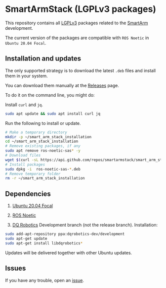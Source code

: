 # SmartArmStack (LGPLv3 packages)

This repository contains all [LGPLv3](https://tldrlegal.com/license/gnu-lesser-general-public-license-v3-(lgpl-3)) packages related to the [SmartArm](http://doi.org/10.1002/rcs.2053) development.

The current version of the packages are compatible with `ROS Noetic` in `Ubuntu 20.04 Focal`.

## Installation and updates
The only supported strategy is to download the latest `.deb` files and install them in your system.

You can download them manually at the [Releases](https://github.com/SmartArmStack/smart_arm_stack/releases) page.

To do it on the command line, you might do:

Install `curl` and `jq`.
```sh
sudo apt update && sudo apt install curl jq
```

Run the following to install or update.
```sh
# Make a temporary directory
mkdir -p ~/smart_arm_stack_installation
cd ~/smart_arm_stack_installation
# Remove existing packages, if any
sudo apt remove ros-noetic-sas* -y
# Download files
wget $(curl -sL https://api.github.com/repos/smartarmstack/smart_arm_stack/releases/latest | jq -r '.assets[].browser_download_url')
# Install packages
sudo dpkg -i  ros-noetic-sas-*.deb
# Remove temporary folder
rm -r ~/smart_arm_stack_installation
```

## Dependencies

1. [Ubuntu 20.04 Focal](https://releases.ubuntu.com/20.04/)

2. [ROS Noetic](http://wiki.ros.org/noetic/Installation/Ubuntu)

3. [DQ Robotics](https://dqrobotics.github.io/) Development branch (not the release branch).
Installation:
```sh
sudo add-apt-repository ppa:dqrobotics-dev/development
sudo apt-get update
sudo apt-get install libdqrobotics*
```
Updates will be delivered together with other Ubuntu updates.

## Issues

If you have any trouble, open an [issue](https://github.com/SmartArmStack/smart_arm_stack/issues).
